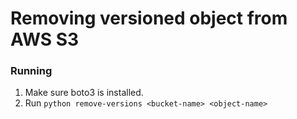 # Removing versioned object from AWS S3

### Running
1. Make sure boto3 is installed.
2. Run `python remove-versions <bucket-name> <object-name>`
